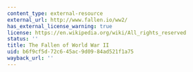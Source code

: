 ```yaml
---
content_type: external-resource
external_url: http://www.fallen.io/ww2/
has_external_license_warning: true
license: https://en.wikipedia.org/wiki/All_rights_reserved
status: ''
title: The Fallen of World War II
uid: b6f9cf5d-72c6-45ac-9d09-84ad521f1a75
wayback_url: ''
---
```

